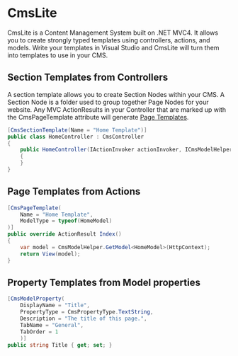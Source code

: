 CmsLite
=======================================
CmsLite is a Content Management System built on .NET MVC4. It allows you to create strongly typed templates using controllers,
actions, and models.
Write your templates in Visual Studio and CmsLite will turn them into templates to use in your CMS.

## Section Templates from Controllers
A section template allows you to create Section Nodes within your CMS. A Section Node is a folder used to 
group together Page Nodes for your website. Any MVC ActionResults in your Controller that are marked up with 
the CmsPageTemplate attribute will generate [Page Templates](#2page-templates-from-actions).

```csharp
[CmsSectionTemplate(Name = "Home Template")]
public class HomeController : CmsController
{
    public HomeController(IActionInvoker actionInvoker, ICmsModelHelper cmsModelHelper) : base(actionInvoker, cmsModelHelper)
    {
    }
}
```

## Page Templates from Actions

```csharp
[CmsPageTemplate(
    Name = "Home Template",
    ModelType = typeof(HomeModel)
)]
public override ActionResult Index()
{
    var model = CmsModelHelper.GetModel<HomeModel>(HttpContext);
    return View(model);
}
```

## Property Templates from Model properties

```csharp
[CmsModelProperty(
    DisplayName = "Title",
    PropertyType = CmsPropertyType.TextString,
    Description = "The title of this page.",
    TabName = "General",
    TabOrder = 1
    )]
public string Title { get; set; }
```
